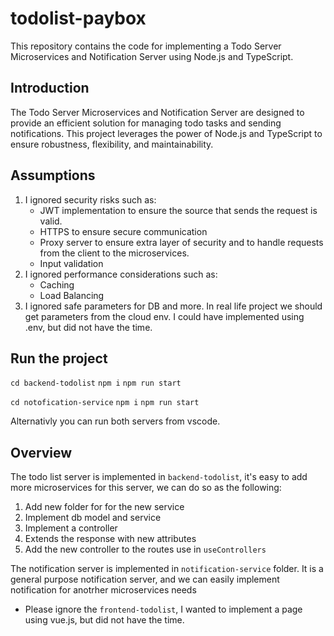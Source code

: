 # todolist-paybox
This repository contains the code for implementing a Todo Server Microservices and Notification Server using Node.js and TypeScript.

## Introduction

The Todo Server Microservices and Notification Server are designed to provide an efficient solution for managing todo tasks and sending notifications. This project leverages the power of Node.js and TypeScript to ensure robustness, flexibility, and maintainability.

## Assumptions
1. I ignored security risks such as:
    - JWT implementation to ensure the source that sends the request is valid.
    - HTTPS to ensure secure communication
    - Proxy server to ensure extra layer of security and to handle requests from the client to the microservices.
    - Input validation 
2. I ignored performance considerations such as:
    - Caching
    - Load Balancing
3. I ignored safe parameters for DB and more. In real life project we should get parameters from the cloud env.
   I could have implemented using .env, but did not have the time.

## Run the project
```cd backend-todolist```
```npm i```
```npm run start```

```cd notofication-service```
```npm i```
```npm run start```

Alternativly you can run both servers from vscode.

## Overview
The todo list server is implemented in `backend-todolist`, it's easy to add more microservices for this server, we can do so as the following:
1. Add new folder for for the new service
2. Implement db model and service
3. Implement a controller
4. Extends the response with new attributes
5. Add the new controller to the routes use in `useControllers`


The notification server is implemented in `notification-service` folder.
It is a general purpose notification server, and we can easily implement notification for anotrher microservices needs

* Please ignore the `frontend-todolist`, I wanted to implement a page using vue.js, but did not have the time.

